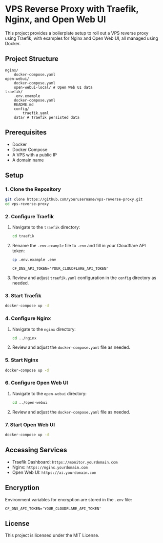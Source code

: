 # VPS Reverse Proxy with Traefik, Nginx, and Open Web UI

This project provides a boilerplate setup to roll out a VPS reverse proxy using Traefik, with examples for Nginx and Open Web UI, all managed using Docker.

## Project Structure

```
nginx/
    docker-compose.yaml
open-webui/
    docker-compose.yaml
    open-webui-local/ # Open Web UI data
traefik/
    .env.example
    docker-compose.yaml
    README.md
    config/
        traefik.yaml
    data/ # Traefik persisted data
```

## Prerequisites

- Docker
- Docker Compose
- A VPS with a public IP
- A domain name

## Setup

### 1. Clone the Repository

```sh
git clone https://github.com/yourusername/vps-reverse-proxy.git
cd vps-reverse-proxy
```

### 2. Configure Traefik

1. Navigate to the `traefik` directory:

    ```sh
    cd traefik
    ```

2. Rename the `.env.example` file to `.env` and fill in your Cloudflare API token:

    ```sh
    cp .env.example .env
    ```

    ```env
    CF_DNS_API_TOKEN='YOUR_CLOUDFLARE_API_TOKEN'
    ```

3. Review and adjust `traefik.yaml` configuration in the `config` directory as needed.

### 3. Start Traefik

```sh
docker-compose up -d
```

### 4. Configure Nginx

1. Navigate to the `nginx` directory:

    ```sh
    cd ../nginx
    ```

2. Review and adjust the `docker-compose.yaml` file as needed.

### 5. Start Nginx

```sh
docker-compose up -d
```

### 6. Configure Open Web UI

1. Navigate to the `open-webui` directory:

    ```sh
    cd ../open-webui
    ```

2. Review and adjust the `docker-compose.yaml` file as needed.

### 7. Start Open Web UI

```sh
docker-compose up -d
```

## Accessing Services

- Traefik Dashboard: `https://monitor.yourdomain.com`
- Nginx: `https://nginx.yourdomain.com`
- Open Web UI: `https://ai.yourdomain.com`

## Encryption

Environment variables for encryption are stored in the `.env` file:

```
CF_DNS_API_TOKEN='YOUR_CLOUDFLARE_API_TOKEN'
```

## License

This project is licensed under the MIT License.